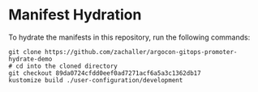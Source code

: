 # Manifest Hydration

To hydrate the manifests in this repository, run the following commands:

```shell
git clone https://github.com/zachaller/argocon-gitops-promoter-hydrate-demo
# cd into the cloned directory
git checkout 89da0724cfdd0eef0ad7271acf6a5a3c1362db17
kustomize build ./user-configuration/development
```
